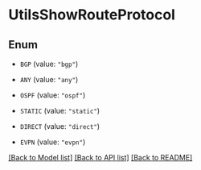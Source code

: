 # UtilsShowRouteProtocol

## Enum


* `BGP` (value: `"bgp"`)

* `ANY` (value: `"any"`)

* `OSPF` (value: `"ospf"`)

* `STATIC` (value: `"static"`)

* `DIRECT` (value: `"direct"`)

* `EVPN` (value: `"evpn"`)


[[Back to Model list]](../README.md#documentation-for-models) [[Back to API list]](../README.md#documentation-for-api-endpoints) [[Back to README]](../README.md)


